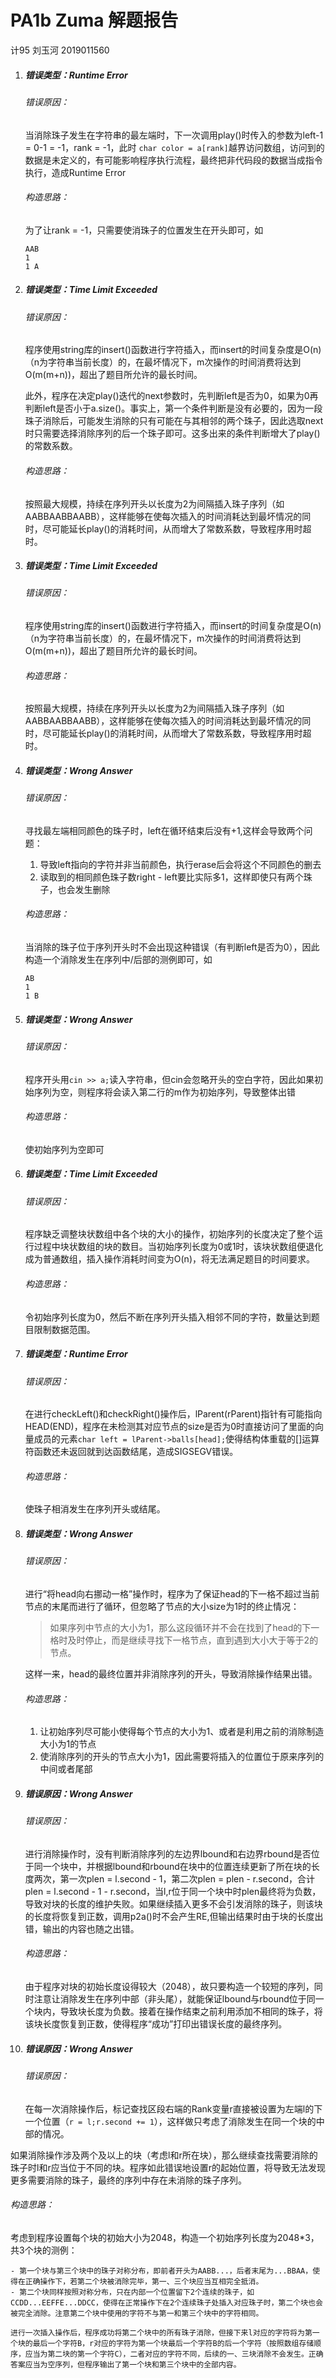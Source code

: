 # PA1b Zuma 解题报告

计95	刘玉河	2019011560

1. ##### 错误类型：Runtime Error
   
   ###### 错误原因： 
   
   当消除珠子发生在字符串的最左端时，下一次调用play()时传入的参数为left-1 = 0-1 = -1，rank = -1，此时
   `char color = a[rank]`越界访问数组，访问到的数据是未定义的，有可能影响程序执行流程，最终把非代码段的数据当成指令执行，造成Runtime Error

   ###### 构造思路：
   
   为了让rank = -1，只需要使消珠子的位置发生在开头即可，如
   ```
   AAB
   1
   1 A
   ```
   
2. ##### 错误类型：Time Limit Exceeded

    ###### 错误原因：

    程序使用string库的insert()函数进行字符插入，而insert的时间复杂度是O(n)（n为字符串当前长度）的，在最坏情况下，m次操作的时间消费将达到O(m(m+n))，超出了题目所允许的最长时间。

    此外，程序在决定play()迭代的next参数时，先判断left是否为0，如果为0再判断left是否小于a.size()。事实上，第一个条件判断是没有必要的，因为一段珠子消除后，可能发生消除的只有可能在与其相邻的两个珠子，因此选取next时只需要选择消除序列的后一个珠子即可。这多出来的条件判断增大了play()的常数系数。

    ###### 构造思路：

    按照最大规模，持续在序列开头以长度为2为间隔插入珠子序列（如AABBAABBAABB），这样能够在使每次插入的时间消耗达到最坏情况的同时，尽可能延长play()的消耗时间，从而增大了常数系数，导致程序用时超时。

3. ##### 错误类型：Time Limit Exceeded

    ###### 错误原因：

    程序使用string库的insert()函数进行字符插入，而insert的时间复杂度是O(n)（n为字符串当前长度）的，在最坏情况下，m次操作的时间消费将达到O(m(m+n))，超出了题目所允许的最长时间。

    ###### 构造思路：

    按照最大规模，持续在序列开头以长度为2为间隔插入珠子序列（如AABBAABBAABB），这样能够在使每次插入的时间消耗达到最坏情况的同时，尽可能延长play()的消耗时间，从而增大了常数系数，导致程序用时超时。

4. ##### 错误类型：Wrong Answer

   ###### 错误原因：

   寻找最左端相同颜色的珠子时，left在循环结束后没有+1,这样会导致两个问题：
   1. 导致left指向的字符并非当前颜色，执行erase后会将这个不同颜色的删去
   2. 读取到的相同颜色珠子数right - left要比实际多1，这样即使只有两个珠子，也会发生删除

   ###### 构造思路：

   当消除的珠子位于序列开头时不会出现这种错误（有判断left是否为0），因此构造一个消除发生在序列中/后部的测例即可，如
   ```
   AB
   1
   1 B
   ```

5. ##### 错误类型：Wrong Answer

   ###### 错误原因：

   程序开头用`cin >> a;`读入字符串，但cin会忽略开头的空白字符，因此如果初始序列为空，则程序将会读入第二行的m作为初始序列，导致整体出错

   ###### 构造思路：

   使初始序列为空即可

6. ##### 错误类型：Time Limit Exceeded

    ###### 错误原因：

    程序缺乏调整块状数组中各个块的大小的操作，初始序列的长度决定了整个运行过程中块状数组的块的数目。当初始序列长度为0或1时，该块状数组便退化成为普通数组，插入操作消耗时间变为O(n)，将无法满足题目的时间要求。

    ###### 构造思路：

    令初始序列长度为0，然后不断在序列开头插入相邻不同的字符，数量达到题目限制数据范围。

7. ##### 错误类型：Runtime Error

   ###### 错误原因：

   在进行checkLeft()和checkRight()操作后，lParent(rParent)指针有可能指向HEAD(END)，程序在未检测其对应节点的size是否为0时直接访问了里面的向量成员的元素`char left = lParent->balls[head];`使得结构体重载的[]运算符函数还未返回就到达函数结尾，造成SIGSEGV错误。

   ###### 构造思路：

   使珠子相消发生在序列开头或结尾。

8. ##### 错误类型：Wrong Answer

    ###### 错误原因：

    进行“将head向右挪动一格”操作时，程序为了保证head的下一格不超过当前节点的末尾而进行了循环，但忽略了节点的大小size为1时的终止情况：

    > 如果序列中节点的大小为1，那么这段循环并不会在找到了head的下一格时及时停止，而是继续寻找下一格节点，直到遇到大小大于等于2的节点。

    这样一来，head的最终位置并非消除序列的开头，导致消除操作结果出错。

    ###### 构造思路：

    1. 让初始序列尽可能小使得每个节点的大小为1、或者是利用之前的消除制造大小为1的节点
    2. 使消除序列的开头的节点大小为1，因此需要将插入的位置位于原来序列的中间或者尾部

9. ##### 错误原因：Wrong Answer

    ###### 错误原因：

    进行消除操作时，没有判断消除序列的左边界lbound和右边界rbound是否位于同一个块中，并根据lbound和rbound在块中的位置连续更新了所在块的长度两次，第一次plen = l.second - 1，第二次plen = plen - r.second，合计plen = l.second - 1 - r.second，当l,r位于同一个块中时plen最终将为负数，导致对块的长度的维护失败。如果继续插入更多不会引发消除的珠子，则该块的长度将恢复到正数，调用p2a()时不会产生RE,但输出结果时由于块的长度出错，输出的内容也随之出错。

    ###### 构造思路：

    由于程序对块的初始长度设得较大（2048），故只要构造一个较短的序列，同时注意让消除发生在序列中部（非头尾），就能保证lbound与rbound位于同一个块内，导致块长度为负数。接着在操作结束之前利用添加不相同的珠子，将该块长度恢复到正数，使得程序“成功”打印出错误长度的最终序列。

10. ##### 错误原因：Wrong Answer

    ###### 错误原因： 

    在每一次消除操作后，标记查找区段右端的Rank变量r直接被设置为左端l的下一个位置（`r = l;r.second += 1`），这样做只考虑了消除发生在同一个块的中部的情况。
    
如果消除操作涉及两个及以上的块（考虑l和r所在块），那么继续查找需要消除的珠子时l和r应当位于不同的块。程序如此错误地设置r的起始位置，将导致无法发现更多需要消除的珠子，最终的序列中存在未消除的珠子序列。
    
###### 构造思路：
    
考虑到程序设置每个块的初始大小为2048，构造一个初始序列长度为2048*3，共3个块的测例：
    
    - 第一个块与第三个块中的珠子对称分布，即前者开头为AABB...，后者末尾为...BBAA，使得在正确操作下，若第二个块被消除完毕，第一、三个块应当互相完全抵消。
    - 第二个块同样按照对称分布，只在内部一个位置留下2个连续的珠子，如CCDD...EEFFE...DDCC，使得在正常操作下在2个连续珠子处插入对应珠子时，第二个块也会被完全消除。注意第二个块中使用的字符不与第一和第三个块中的字符相同。
    
    进行一次插入操作后，程序成功将第二个块中的所有珠子消除，但接下来l对应的字符将为第一个块的最后一个字符B，r对应的字符为第一个块最后一个字符B的后一个字符（按照数组存储顺序，应当为第二块的第一个字符C），二者对应的字符不同，后续的一、三块消除不会发生。正确答案应当为空序列，但程序输出了第一个块和第三个块中的全部内容。

    
    
    